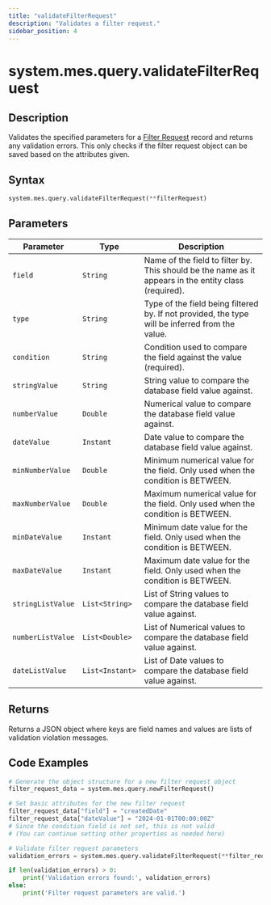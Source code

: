 ```yaml
---
title: "validateFilterRequest"
description: "Validates a filter request."
sidebar_position: 4
---
```


# system.mes.query.validateFilterRequest

## Description

Validates the specified parameters for a [Filter Request](./new-filter-request) record and returns any validation errors.
This only checks if the filter request object can be saved based on the attributes given.

## Syntax

```python
system.mes.query.validateFilterRequest(**filterRequest)
```

## Parameters

| Parameter         | Type             | Description                                                                                               |
| ----------------- | ---------------- | --------------------------------------------------------------------------------------------------------- |
| `field`           | `String`         | Name of the field to filter by. This should be the name as it appears in the entity class (required).    |
| `type`            | `String`         | Type of the field being filtered by. If not provided, the type will be inferred from the value.          |
| `condition`       | `String`         | Condition used to compare the field against the value (required).                                        |
| `stringValue`     | `String`         | String value to compare the database field value against.                                                |
| `numberValue`     | `Double`         | Numerical value to compare the database field value against.                                             |
| `dateValue`       | `Instant`        | Date value to compare the database field value against.                                                  |
| `minNumberValue`  | `Double`         | Minimum numerical value for the field. Only used when the condition is BETWEEN.                          |
| `maxNumberValue`  | `Double`         | Maximum numerical value for the field. Only used when the condition is BETWEEN.                          |
| `minDateValue`    | `Instant`        | Minimum date value for the field. Only used when the condition is BETWEEN.                               |
| `maxDateValue`    | `Instant`        | Maximum date value for the field. Only used when the condition is BETWEEN.                               |
| `stringListValue` | `List<String>`   | List of String values to compare the database field value against.                                       |
| `numberListValue` | `List<Double>`   | List of Numerical values to compare the database field value against.                                    |
| `dateListValue`   | `List<Instant>`  | List of Date values to compare the database field value against.                                         |

## Returns

Returns a JSON object where keys are field names and values are lists of validation violation messages.

## Code Examples

```python
# Generate the object structure for a new filter request object
filter_request_data = system.mes.query.newFilterRequest()

# Set basic attributes for the new filter request
filter_request_data["field"] = "createdDate"     
filter_request_data["dateValue"] = "2024-01-01T00:00:00Z"
# Since the condition field is not set, this is not valid
# (You can continue setting other properties as needed here)

# Validate filter request parameters
validation_errors = system.mes.query.validateFilterRequest(**filter_request_data)

if len(validation_errors) > 0:
    print('Validation errors found:', validation_errors)
else:
    print('Filter request parameters are valid.')
```
